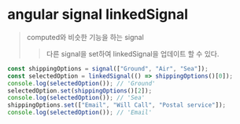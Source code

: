 # angular signal linkedSignal

> computed와 비슷한 기능을 하는 signal
>
> > 다른 signal을 set하여 linkedSignal을 업데이트 할 수 있다.

```ts
const shippingOptions = signal(["Ground", "Air", "Sea"]);
const selectedOption = linkedSignal(() => shippingOptions()[0]);
console.log(selectedOption()); // 'Ground'
selectedOption.set(shippingOptions()[2]);
console.log(selectedOption()); // 'Sea'
shippingOptions.set(["Email", "Will Call", "Postal service"]);
console.log(selectedOption()); // 'Email'
```
